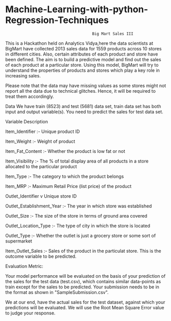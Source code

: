 # Machine-Learning-with-python-Regression-Techniques

                                          Big Mart Sales III
This is a Hackathon held on Analytics Vidya,here the data scientists at BigMart have collected 2013 sales data for 1559 products across 10 stores in different cities. Also, certain attributes of each product and store have been defined. The aim is to build a predictive model and find out the sales of each product at a particular store.
Using this model, BigMart will try to understand the properties of products and stores which play a key role in increasing sales.

Please note that the data may have missing values as some stores might not report all the data due to technical glitches. Hence, it will be required to treat them accordingly.

Data
We have train (8523) and test (5681) data set, train data set has both input and output variable(s). You need to predict the sales for test data set.

 
Variable            Description

Item_Identifier :- Unique product ID

Item_Weight     :-  Weight of product

Item_Fat_Content  :- Whether the product is low fat or not

Item_Visibility  :- The % of total display area of all products in a store allocated to the particular product

Item_Type :-  The category to which the product belongs

Item_MRP  :-  Maximum Retail Price (list price) of the product

Outlet_Identifier  v Unique store ID

Outlet_Establishment_Year  :- The year in which store was established

Outlet_Size :-  The size of the store in terms of ground area covered

Outlet_Location_Type  :-  The type of city in which the store is located

Outlet_Type :-  Whether the outlet is just a grocery store or some sort of supermarket

Item_Outlet_Sales   :-    Sales of the product in the particulat store. This is the outcome variable to be predicted.

 

 Evaluation Metric:

Your model performance will be evaluated on the basis of your prediction of the sales for the test data (test.csv), which contains similar data-points as train except for the sales to be predicted. Your submission needs to be in the format as shown in "SampleSubmission.csv".

We at our end, have the actual sales for the test dataset, against which your predictions will be evaluated. We will use the Root Mean Square Error value to judge your response.
